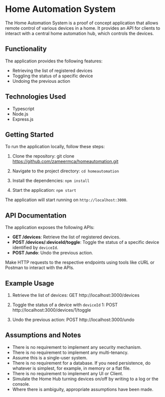 # Home Automation System

The Home Automation System is a proof of concept application that allows remote control of various devices in a home. It provides an API for clients to interact with a central home automation hub, which controls the devices.

## Functionality

The application provides the following features:

- Retrieving the list of registered devices
- Toggling the status of a specific device
- Undoing the previous action

## Technologies Used

- Typescript
- Node.js
- Express.js

## Getting Started

To run the application locally, follow these steps:

1. Clone the repository:
git clone https://github.com/zameermca/homeautomation.git


2. Navigate to the project directory:
`cd homeautomation`


3. Install the dependencies:
`npm install`


4. Start the application:
`npm start`


The application will start running on `http://localhost:3000`.

## API Documentation

The application exposes the following APIs:

- **GET /devices**: Retrieve the list of registered devices.
- **POST /devices/:deviceId/toggle**: Toggle the status of a specific device identified by `deviceId`.
- **POST /undo**: Undo the previous action.

Make HTTP requests to the respective endpoints using tools like cURL or Postman to interact with the APIs.

## Example Usage

1. Retrieve the list of devices:
GET http://localhost:3000/devices


2. Toggle the status of a device with `deviceId` 1:
POST http://localhost:3000/devices/1/toggle


3. Undo the previous action:
POST http://localhost:3000/undo


## Assumptions and Notes

- There is no requirement to implement any security mechanism.
- There is no requirement to implement any multi-tenancy.
- Assume this is a single-user system.
- There is no requirement for a database. If you need persistence, do whatever is simplest, for example, in memory or a flat file.
- There is no requirement to implement any UI or Client.
- Simulate the Home Hub turning devices on/off by writing to a log or the console.
- Where there is ambiguity, appropriate assumptions have been made.

